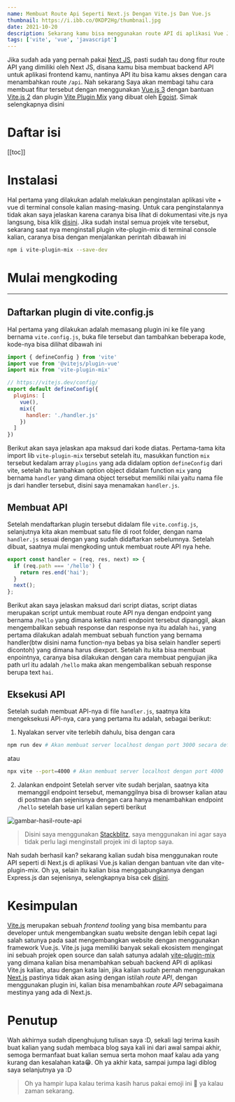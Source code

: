 ```yaml
---
name: Membuat Route Api Seperti Next.js Dengan Vite.js Dan Vue.js
thumbnail: https://i.ibb.co/0KDP2Hg/thumbnail.jpg
date: 2021-10-20
description: Sekarang kamu bisa menggunakan route API di aplikasi Vue JS seperti hal nya yang ada di Next JS loh, penasaran? baca dulu sini :D
tags: ['vite', 'vue', 'javascript']
---
```


Jika sudah ada yang pernah pakai [Next JS](https://nextjs.org/), pasti sudah tau dong fitur route API yang dimiliki oleh Next JS, disana kamu bisa membuat backend API untuk aplikasi frontend kamu, nantinya API itu bisa kamu akses dengan cara menambahkan route `/api`. Nah sekarang Saya akan membagi tahu cara membuat fitur tersebut dengan menggunakan [Vue.js 3](https://v3.vuejs.org/) dengan bantuan [Vite.js 2](https://vitejs.dev/) dan plugin [Vite Plugin Mix](https://github.com/egoist/vite-plugin-mix) yang dibuat oleh [Egoist](https://github.com/egoist). Simak selengkapnya disini

<h1>Daftar isi</h1>

[[toc]]

# Instalasi

Hal pertama yang dilakukan adalah melakukan penginstalan aplikasi vite + vue di terminal console kalian masing-masing. Untuk cara penginstalannya tidak akan saya jelaskan karena caranya bisa lihat di dokumentasi vite.js nya langsung, bisa klik [disini](https://vitejs.dev/guide/#scaffolding-your-first-vite-project). Jika sudah instal semua projek vite tersebut, sekarang saat nya menginstall plugin vite-plugin-mix di terminal console kalian, caranya bisa dengan menjalankan perintah dibawah ini

```bash
npm i vite-plugin-mix --save-dev
```

# Mulai mengkoding

---

## Daftarkan plugin di vite.config.js

Hal pertama yang dilakukan adalah memasang plugin ini ke file yang bernama `vite.config.js`, buka file tersebut dan tambahkan beberapa kode, kode-nya bisa dilihat dibawah ini

```js
import { defineConfig } from 'vite'
import vue from '@vitejs/plugin-vue'
import mix from 'vite-plugin-mix'

// https://vitejs.dev/config/
export default defineConfig({
  plugins: [
    vue(),
    mix({
      handler: './handler.js'
    })
  ]
})

```

Berikut akan saya jelaskan apa maksud dari kode diatas. Pertama-tama kita import lib `vite-plugin-mix` tersebut setelah itu, masukkan function `mix` tersebut kedalam array `plugins` yang ada didalam option `defineConfig` dari vite, setelah itu tambahkan option object didalam function `mix` yang bernama `handler` yang dimana object tersebut memiliki nilai yaitu nama file js dari handler tersebut, disini saya menamakan `handler.js`.

## Membuat API

Setelah mendaftarkan plugin tersebut didalam file `vite.config.js`, selanjutnya kita akan membuat satu file di root folder, dengan nama `handler.js` sesuai dengan yang sudah didaftarkan sebelumnya. Setelah dibuat, saatnya mulai mengkoding untuk membuat route API nya hehe.

```js
export const handler = (req, res, next) => {
  if (req.path === '/hello') {
    return res.end('hai');
  }
  next();
};
```

Berikut akan saya jelaskan maksud dari script diatas, script diatas merupakan script untuk membuat route API nya dengan endpoint yang bernama `/hello` yang dimana ketika nanti endpoint tersebut dipanggil, akan mengembalikan sebuah response dan response nya itu adalah `hai`, yang pertama dilakukan adalah membuat sebuah function yang bernama handler(btw disini nama function-nya bebas ya bisa selain handler seperti dicontoh) yang dimana harus diexport. Setelah itu kita bisa membuat enpointnya, caranya bisa dilakukan dengan cara membuat pengujian jika path url itu adalah `/hello` maka akan mengembalikan sebuah response berupa text `hai`.

## Eksekusi API

Setelah sudah membuat API-nya di file `handler.js`, saatnya kita mengeksekusi API-nya, cara yang pertama itu adalah, sebagai berikut:

1. Nyalakan server vite terlebih dahulu, bisa dengan cara

```bash
npm run dev # Akan membuat server localhost dengan port 3000 secara default
```

atau

```bash
npx vite --port=4000 # Akan membuat server localhost dengan port 4000
```

2. Jalankan endpoint
Setelah server vite sudah berjalan, saatnya kita memanggil endpoint tersebut, memanggilnya bisa di browser kalian atau di postman dan sejenisnya dengan cara hanya menambahkan endpoint `/hello` setelah base url kalian seperti berikut

<img 
  src="https://i.ibb.co/0hdQ16S/image-2021-10-20-03-08-55.png" 
  alt="gambar-hasil-route-api" 
  class="rounded w-full shadow" 
  loading="lazy" 
/>

> Disini saya menggunakan [Stackblitz](https://stackblitz.com/), saya menggunakan ini agar saya tidak perlu lagi menginstall projek ini di laptop saya.

Nah sudah berhasil kan? sekarang kalian sudah bisa menggunakan route API seperti di Next.js di aplikasi Vue.js kalian dengan bantuan vite dan vite-plugin-mix. Oh ya, selain itu kalian bisa menggabungkannya dengan Express.js dan sejenisnya, selengkapnya bisa cek [disini](https://github.com/egoist/vite-plugin-mix).

# Kesimpulan

[Vite.js](https://vitejs.dev/) merupakan sebuah *frontend tooling* yang bisa membantu para developer untuk mengembangkan suatu website dengan lebih cepat lagi salah satunya pada saat mengembangkan website dengan menggunakan framework Vue.js. Vite.js juga memiliki banyak sekali ekosistem mengingat ini sebuah projek open source dan salah satunya adalah [vite-plugin-mix](https://github.com/egoist/vite-plugin-mix) yang dimana kalian bisa menambahkan sebuah backend API di aplikasi Vite.js kalian, atau dengan kata lain, jika kalian sudah pernah menggunakan [Next.js](https://nextjs.org/) pastinya tidak akan asing dengan istilah *route API*, dengan menggunakan plugin ini, kalian bisa menambahkan *route API* sebagaimana mestinya yang ada di Next.js.

# Penutup

Wah akhirnya sudah dipenghujung tulisan saya :D, sekali lagi terima kasih buat kalian yang sudah membaca blog saya kali ini dari awal sampai akhir, semoga bermanfaat buat kalian semua serta mohon maaf kalau ada yang kurang dan kesalahan kata😁. Oh ya akhir kata, sampai jumpa lagi diblog saya selanjutnya ya :D

> Oh ya hampir lupa kalau terima kasih harus pakai emoji ini 🙏 ya kalau zaman sekarang.

